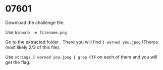 # 07601

Download the challenge file.

Use `binwalk -e filename.png`

Go to the extracted folder . There you will find `I warned you.jpeg` (Theres most likely 2/3 of this file).

Use `strings I warned you.jpeg | grep CTF` on each of them and you will get the flag.
